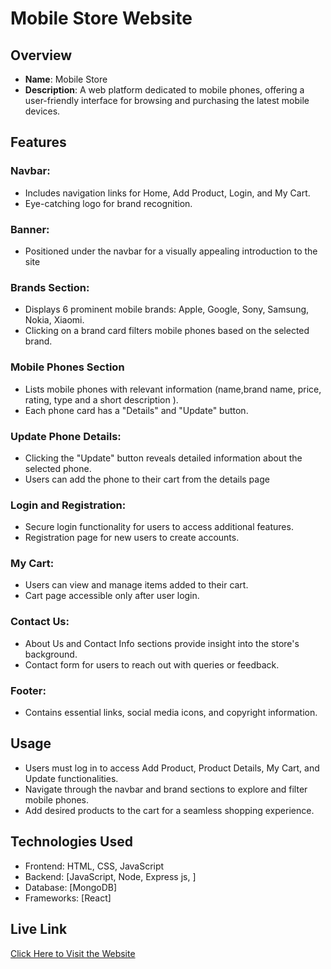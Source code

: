 # Mobile Store Website

## Overview

- **Name**: Mobile Store
- **Description**: A web platform dedicated to mobile phones, offering a user-friendly interface for browsing and purchasing the latest mobile devices.

## Features

### Navbar:

- Includes navigation links for Home, Add Product, Login, and My Cart.
- Eye-catching logo for brand recognition.

### Banner:

- Positioned under the navbar for a visually appealing introduction to the site

### Brands Section:

- Displays 6 prominent mobile brands: Apple, Google, Sony, Samsung, Nokia, Xiaomi.
- Clicking on a brand card filters mobile phones based on the selected brand.

### Mobile Phones Section

- Lists mobile phones with relevant information (name,brand name, price, rating, type and a short description ).
- Each phone card has a "Details" and "Update" button.

### Update Phone Details:

- Clicking the "Update" button reveals detailed information about the selected phone.
- Users can add the phone to their cart from the details page

### Login and Registration:

- Secure login functionality for users to access additional features.
- Registration page for new users to create accounts.

### My Cart:

- Users can view and manage items added to their cart.
- Cart page accessible only after user login.

### Contact Us:

- About Us and Contact Info sections provide insight into the store's background.
- Contact form for users to reach out with queries or feedback.

### Footer:

- Contains essential links, social media icons, and copyright information.

## Usage

- Users must log in to access Add Product, Product Details, My Cart, and Update functionalities.
- Navigate through the navbar and brand sections to explore and filter mobile phones.
- Add desired products to the cart for a seamless shopping experience.

## Technologies Used

- Frontend: HTML, CSS, JavaScript
- Backend: [JavaScript, Node, Express js, ]
- Database: [MongoDB]
- Frameworks: [React]

## Live Link
[Click Here to Visit the Website](https://my-mobile-store-17986.web.app)
